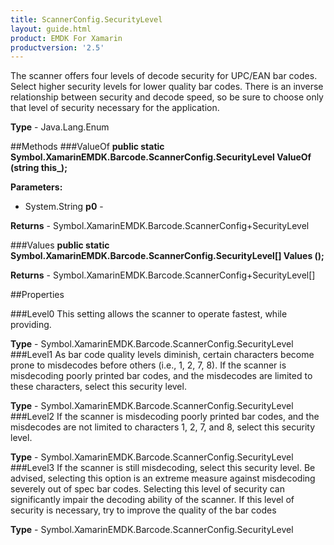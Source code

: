 ```yaml
---
title: ScannerConfig.SecurityLevel
layout: guide.html 
product: EMDK For Xamarin 
productversion: '2.5' 
---
```

The scanner offers four levels of decode security for UPC/EAN bar codes. Select higher security levels for lower quality bar codes. There is an inverse relationship between security and decode speed, so be sure to choose only that level of security necessary for the application.

**Type** - Java.Lang.Enum

##Methods
###ValueOf
**public static Symbol.XamarinEMDK.Barcode.ScannerConfig.SecurityLevel ValueOf (string this_);**


        

**Parameters:** 

* System.String **p0** - 

**Returns** - Symbol.XamarinEMDK.Barcode.ScannerConfig+SecurityLevel

###Values
**public static Symbol.XamarinEMDK.Barcode.ScannerConfig.SecurityLevel[] Values ();**


        


**Returns** - Symbol.XamarinEMDK.Barcode.ScannerConfig+SecurityLevel[]

##Properties

###Level0
This setting allows the scanner to operate fastest, while providing.

**Type** - Symbol.XamarinEMDK.Barcode.ScannerConfig.SecurityLevel
###Level1
As bar code quality levels diminish, certain characters become prone to misdecodes before others (i.e., 1, 2, 7, 8). If the scanner is misdecoding poorly printed bar codes, and the misdecodes are limited to these characters, select this security level.

**Type** - Symbol.XamarinEMDK.Barcode.ScannerConfig.SecurityLevel
###Level2
If the scanner is misdecoding poorly printed bar codes, and the misdecodes are not limited to characters 1, 2, 7, and 8, select this security level.

**Type** - Symbol.XamarinEMDK.Barcode.ScannerConfig.SecurityLevel
###Level3
If the scanner is still misdecoding, select this security level. Be advised, selecting this option is an extreme measure against misdecoding severely out of spec bar codes. Selecting this level of security can significantly impair the decoding ability of the scanner. If this level of security is necessary, try to improve the quality of the bar codes

**Type** - Symbol.XamarinEMDK.Barcode.ScannerConfig.SecurityLevel


